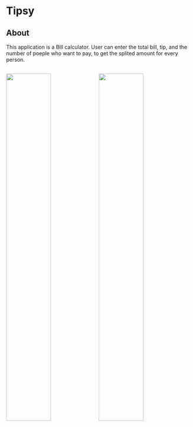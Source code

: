 #  Tipsy

## About

This application is a Bill calculator. User can enter the total bill, tip, and the number of poeple who want to pay, to get the splited amount for every person.

## 

<img src="https://github.com/HamiHash/Tipsy/assets/112081963/34c11fee-34f6-4d48-985e-86c4904da925" width="49%" height="49%">
<img src="https://github.com/HamiHash/Tipsy/assets/112081963/dca2eb0a-0d70-49c5-bbff-70c50e7dbba6" width="49%" height="49%">
